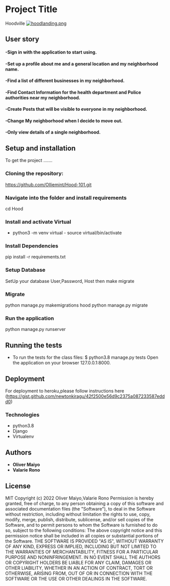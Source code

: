 
# Project Title
Hoodville
[![hoodlanding.png](https://i.postimg.cc/fT6nBkJ7/hoodlanding.png)](https://postimg.cc/9rtnfmPz)
## User story
#### -Sign in with the application to start using.
#### -Set up a profile about me and a general location and my neighborhood name.
#### -Find a list of different businesses in my neighborhood.
#### -Find Contact Information for the health department and Police authorities near my neighborhood.
#### -Create Posts that will be visible to everyone in my neighborhood.
#### -Change My neighborhood when I decide to move out.
#### -Only view details of a single neighborhood.
## Setup and installation
To get the project .......
### Cloning the repository:
https://github.com/Olliemint/Hood-101.git
### Navigate into the folder and install requirements
cd Hood
### Install and activate Virtual
- python3 -m venv virtual - source virtual/bin/activate
### Install Dependencies
pip install -r requirements.txt
### Setup Database
SetUp your database User,Password, Host then make migrate
### Migrate
python manage.py makemigrations hood
python manage.py migrate
### Run the application
python manage.py runserver
## Running the tests
* To run the tests for the class files:
        $ python3.8 manage.py tests
Open the application on your browser 127.0.0.1:8000.
## Deployment
For deployment to heroku,please follow instructions here (https://gist.github.com/newtonkiragu/42f2500e56d9c2375a087233587eddd0)
### Technologies
* python3.8
* Django 
* Virtualenv
## Authors
* **Oliver Maiyo**
* **Valarie Rono**
## License
MIT Copyright (c) 2022 Oliver Maiyo,Valarie Rono
Permission is hereby granted, free of charge, to any person obtaining a copy of this software and associated documentation files (the "Software"), to deal in the Software without restriction, including without limitation the rights to use, copy, modify, merge, publish, distribute, sublicense, and/or sell copies of the Software, and to permit persons to whom the Software is furnished to do so, subject to the following conditions:
The above copyright notice and this permission notice shall be included in all copies or substantial portions of the Software.
THE SOFTWARE IS PROVIDED "AS IS", WITHOUT WARRANTY OF ANY KIND, EXPRESS OR IMPLIED, INCLUDING BUT NOT LIMITED TO THE WARRANTIES OF MERCHANTABILITY, FITNESS FOR A PARTICULAR PURPOSE AND NONINFRINGEMENT. IN NO EVENT SHALL THE AUTHORS OR COPYRIGHT HOLDERS BE LIABLE FOR ANY CLAIM, DAMAGES OR OTHER LIABILITY, WHETHER IN AN ACTION OF CONTRACT, TORT OR OTHERWISE, ARISING FROM, OUT OF OR IN CONNECTION WITH THE SOFTWARE OR THE USE OR OTHER DEALINGS IN THE SOFTWARE.